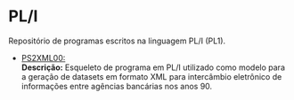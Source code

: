 # PL/I

Repositório de programas escritos na linguagem PL/I (PL1).  

* [PS2XML00:](https://github.com/fermyno/mainframe/tree/main/PLI/PS2XML00/README.md)  
  **Descrição:** Esqueleto de programa em PL/I utilizado como modelo para a geração de datasets em formato XML para intercâmbio eletrônico de informações entre agências bancárias nos anos 90.  

